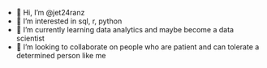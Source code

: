 - 👋 Hi, I’m @jet24ranz
- 👀 I’m interested in sql, r, python
- 🌱 I’m currently learning data analytics and maybe become a data scientist  
- 💞️ I’m looking to collaborate on people who are patient and can tolerate a determined person like me

<!---
jet24ranz/jet24ranz is a ✨ special ✨ repository because its `README.md` (this file) appears on your GitHub profile.
You can click the Preview link to take a look at your changes.
--->
